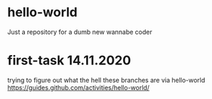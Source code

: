 # hello-world
Just a repository for a dumb new wannabe coder
# first-task 14.11.2020
trying to figure out what the hell these branches are via hello-world
https://guides.github.com/activities/hello-world/

